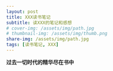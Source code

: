 ```yaml
---
layout: post
title: XXX读书笔记
subtitle: 读XXX的笔记和感想
# cover-img: /assets/img/path.jpg
# thumbnail-img: /assets/img/thumb.png
share-img: /assets/img/path.jpg
tags: [读书笔记, XXX]
---
```


**过去一切时代的精华尽在书中**
